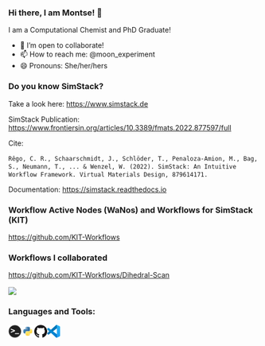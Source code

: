 ### Hi there, I am Montse! 👋

I am a Computational Chemist and PhD Graduate!

- 👯 I’m open to collaborate!
- 📫 How to reach me: @moon_experiment
- 😄 Pronouns: She/her/hers

### Do you know SimStack?

Take a look here: https://www.simstack.de

SimStack Publication: https://www.frontiersin.org/articles/10.3389/fmats.2022.877597/full

Cite:
```
Rêgo, C. R., Schaarschmidt, J., Schlöder, T., Penaloza-Amion, M., Bag, S., Neumann, T., ... & Wenzel, W. (2022). SimStack: An Intuitive Workflow Framework. Virtual Materials Design, 879614171.
```
Documentation: https://simstack.readthedocs.io

### Workflow Active Nodes (WaNos) and Workflows for SimStack (KIT)
 
https://github.com/KIT-Workflows

### Workflows I collaborated

https://github.com/KIT-Workflows/Dihedral-Scan




<a href="https://github.com/montserratamion/github-readme-stats"><img align="center" src="https://github-readme-stats.vercel.app/api?username=montserratamion&show_icons=true&include_all_commits=true&theme=buefy&hide_border=true"/></a>

  ### Languages and Tools:
<img align="left" alt="Terminal" width="26px" src="https://raw.githubusercontent.com/github/explore/80688e429a7d4ef2fca1e82350fe8e3517d3494d/topics/terminal/terminal.png" />
<img align="left" alt="python" width="26px" src="https://raw.githubusercontent.com/github/explore/80688e429a7d4ef2fca1e82350fe8e3517d3494d/topics/python/python.png" />
<img align="left" alt="GitHub" width="26px" src="https://raw.githubusercontent.com/github/explore/78df643247d429f6cc873026c0622819ad797942/topics/github/github.png" />
<img align="left" alt="Visual Studio Code" width="26px" src="https://raw.githubusercontent.com/github/explore/80688e429a7d4ef2fca1e82350fe8e3517d3494d/topics/visual-studio-code/visual-studio-code.png" />
<br />
